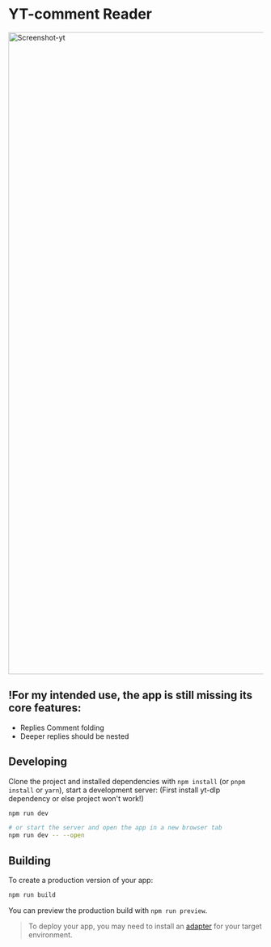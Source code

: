 # YT-comment Reader

<img width="1090" height="1268" alt="Screenshot-yt" src="https://github.com/user-attachments/assets/889f2cde-8765-4762-9d04-12ed7dc07c1b" />

## !For my intended use, the app is still missing its core features:

  - Replies Comment folding
  - Deeper replies should be nested

## Developing

Clone the project and installed dependencies with `npm install` (or `pnpm install` or `yarn`), start a development server:
(First install yt-dlp dependency or else project won't work!)

```sh
npm run dev

# or start the server and open the app in a new browser tab
npm run dev -- --open
```

## Building

To create a production version of your app:

```sh
npm run build
```

You can preview the production build with `npm run preview`.

> To deploy your app, you may need to install an [adapter](https://svelte.dev/docs/kit/adapters) for your target environment.
